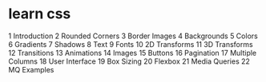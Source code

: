 # learn css
1  Introduction
2  Rounded Corners
3  Border Images
4  Backgrounds
5  Colors
6  Gradients
7  Shadows
8  Text
9  Fonts
10 2D Transforms
11 3D Transforms
12 Transitions
13 Animations
14 Images
15 Buttons
16 Pagination
17 Multiple Columns
18 User Interface
19 Box Sizing
20 Flexbox
21 Media Queries
22 MQ Examples